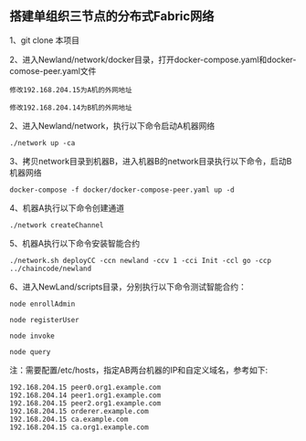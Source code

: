 ## 搭建单组织三节点的分布式Fabric网络
1、git clone 本项目

2、进入Newland/network/docker目录，打开docker-compose.yaml和docker-comose-peer.yaml文件
    
    修改192.168.204.15为A机的外网地址
    
    修改192.168.204.14为B机的外网地址
    
2、进入Newland/network，执行以下命令启动A机器网络

    ./network up -ca

3、拷贝network目录到机器B，进入机器B的network目录执行以下命令，启动B机器网络

    docker-compose -f docker/docker-compose-peer.yaml up -d

4、机器A执行以下命令创建通道

    ./network createChannel

5、机器A执行以下命令安装智能合约

    ./network.sh deployCC -ccn newland -ccv 1 -cci Init -ccl go -ccp ../chaincode/newland

6、进入NewLand/scripts目录，分别执行以下命令测试智能合约：

    node enrollAdmin
    
    node registerUser
    
    node invoke
    
    node query

注：需要配置/etc/hosts，指定AB两台机器的IP和自定义域名，参考如下:

    192.168.204.15 peer0.org1.example.com
    192.168.204.14 peer1.org1.example.com
    192.168.204.15 peer2.org1.example.com
    192.168.204.15 orderer.example.com
    192.168.204.15 ca.example.com
    192.168.204.15 ca.org1.example.com
